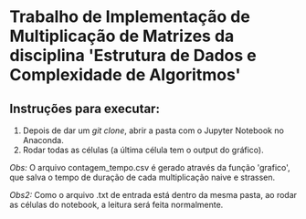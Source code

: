 # Trabalho de Implementação de Multiplicação de Matrizes da disciplina 'Estrutura de Dados e Complexidade de Algoritmos'

## Instruções para executar:
1. Depois de dar um *git clone*, abrir a pasta com o Jupyter Notebook no Anaconda.
2. Rodar todas as células (a última célula tem o output do gráfico).

*Obs:* O arquivo contagem_tempo.csv é gerado através da função 'grafico', que salva o tempo de duração de cada multiplicação naive e strassen. 

*Obs2:* Como o arquivo .txt de entrada está dentro da mesma pasta, ao rodar as células do notebook, a leitura será feita normalmente.
